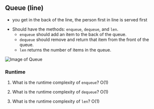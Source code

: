 ## Queue (line)

- you get in the back of the line, the person first in line is served first

* Should have the methods: `enqueue`, `dequeue`, and `len`.
   * `enqueue` should add an item to the back of the queue.
   * `dequeue` should remove and return that item from the front of the queue.
   * `len` returns the number of items in the queue.
 
![Image of Queue](https://upload.wikimedia.org/wikipedia/commons/thumb/5/52/Data_Queue.svg/600px-Data_Queue.svg.png)

### Runtime

1. What is the runtime complexity of `enqueue`? O(1)

2. What is the runtime complexity of `dequeue`? O(1)

3. What is the runtime complexity of `len`? O(1)